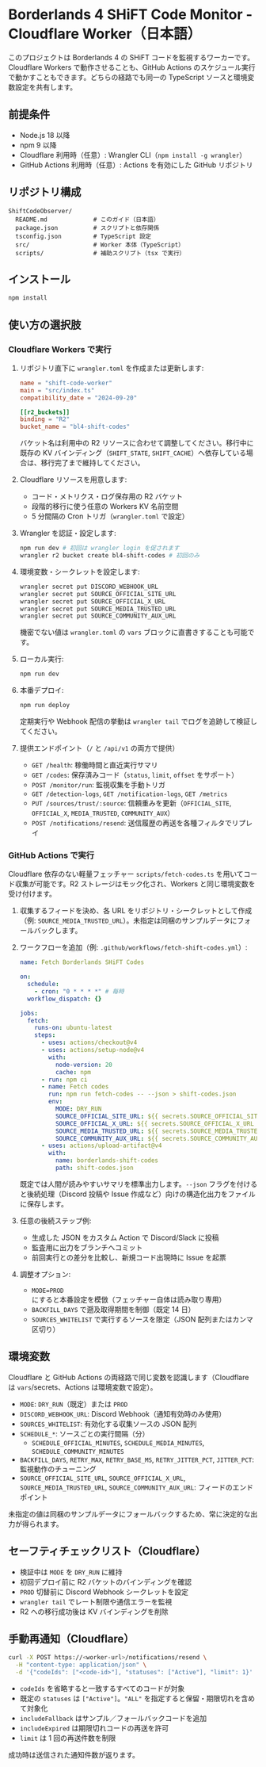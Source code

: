 # Borderlands 4 SHiFT Code Monitor - Cloudflare Worker（日本語）

このプロジェクトは Borderlands 4 の SHiFT コードを監視するワーカーです。Cloudflare Workers で動作させることも、GitHub Actions のスケジュール実行で動かすこともできます。どちらの経路でも同一の TypeScript ソースと環境変数設定を共有します。

## 前提条件

- Node.js 18 以降
- npm 9 以降
- Cloudflare 利用時（任意）: Wrangler CLI（`npm install -g wrangler`）
- GitHub Actions 利用時（任意）: Actions を有効にした GitHub リポジトリ

## リポジトリ構成

```
ShiftCodeObserver/
  README.md             # このガイド（日本語）
  package.json          # スクリプトと依存関係
  tsconfig.json         # TypeScript 設定
  src/                  # Worker 本体（TypeScript）
  scripts/              # 補助スクリプト（tsx で実行）
```

## インストール

```bash
npm install
```

## 使い方の選択肢

### Cloudflare Workers で実行

1. リポジトリ直下に `wrangler.toml` を作成または更新します:

   ```toml
   name = "shift-code-worker"
   main = "src/index.ts"
   compatibility_date = "2024-09-20"

   [[r2_buckets]]
   binding = "R2"
   bucket_name = "bl4-shift-codes"
   ```

   バケット名は利用中の R2 リソースに合わせて調整してください。移行中に既存の KV バインディング（`SHIFT_STATE`, `SHIFT_CACHE`）へ依存している場合は、移行完了まで維持してください。

2. Cloudflare リソースを用意します:
   - コード・メトリクス・ログ保存用の R2 バケット
   - 段階的移行に使う任意の Workers KV 名前空間
   - 5 分間隔の Cron トリガ（`wrangler.toml` で設定）

3. Wrangler を認証・設定します:

   ```bash
   npm run dev # 初回は wrangler login を促されます
   wrangler r2 bucket create bl4-shift-codes # 初回のみ
   ```

4. 環境変数・シークレットを設定します:

   ```bash
   wrangler secret put DISCORD_WEBHOOK_URL
   wrangler secret put SOURCE_OFFICIAL_SITE_URL
   wrangler secret put SOURCE_OFFICIAL_X_URL
   wrangler secret put SOURCE_MEDIA_TRUSTED_URL
   wrangler secret put SOURCE_COMMUNITY_AUX_URL
   ```

   機密でない値は `wrangler.toml` の `vars` ブロックに直書きすることも可能です。

5. ローカル実行:

   ```bash
   npm run dev
   ```

6. 本番デプロイ:

   ```bash
   npm run deploy
   ```

   定期実行や Webhook 配信の挙動は `wrangler tail` でログを追跡して検証してください。

7. 提供エンドポイント（`/` と `/api/v1` の両方で提供）
   - `GET /health`: 稼働時間と直近実行サマリ
   - `GET /codes`: 保存済みコード（`status`, `limit`, `offset` をサポート）
   - `POST /monitor/run`: 監視収集を手動トリガ
   - `GET /detection-logs`, `GET /notification-logs`, `GET /metrics`
   - `PUT /sources/trust/:source`: 信頼重みを更新（`OFFICIAL_SITE`, `OFFICIAL_X`, `MEDIA_TRUSTED`, `COMMUNITY_AUX`）
   - `POST /notifications/resend`: 送信履歴の再送を各種フィルタでリプレイ

### GitHub Actions で実行

Cloudflare 依存のない軽量フェッチャー `scripts/fetch-codes.ts` を用いてコード収集が可能です。R2 ストレージはモック化され、Workers と同じ環境変数を受け付けます。

1. 収集するフィードを決め、各 URL をリポジトリ・シークレットとして作成（例: `SOURCE_MEDIA_TRUSTED_URL`）。未指定は同梱のサンプルデータにフォールバックします。
2. ワークフローを追加（例: `.github/workflows/fetch-shift-codes.yml`）:

   ```yaml
   name: Fetch Borderlands SHiFT Codes

   on:
     schedule:
       - cron: "0 * * * *" # 毎時
     workflow_dispatch: {}

   jobs:
     fetch:
       runs-on: ubuntu-latest
       steps:
         - uses: actions/checkout@v4
         - uses: actions/setup-node@v4
           with:
             node-version: 20
             cache: npm
         - run: npm ci
         - name: Fetch codes
           run: npm run fetch-codes -- --json > shift-codes.json
           env:
             MODE: DRY_RUN
             SOURCE_OFFICIAL_SITE_URL: ${{ secrets.SOURCE_OFFICIAL_SITE_URL }}
             SOURCE_OFFICIAL_X_URL: ${{ secrets.SOURCE_OFFICIAL_X_URL }}
             SOURCE_MEDIA_TRUSTED_URL: ${{ secrets.SOURCE_MEDIA_TRUSTED_URL }}
             SOURCE_COMMUNITY_AUX_URL: ${{ secrets.SOURCE_COMMUNITY_AUX_URL }}
         - uses: actions/upload-artifact@v4
           with:
             name: borderlands-shift-codes
             path: shift-codes.json
   ```

   既定では人間が読みやすいサマリを標準出力します。`--json` フラグを付けると後続処理（Discord 投稿や Issue 作成など）向けの構造化出力をファイルに保存します。

3. 任意の後続ステップ例:
   - 生成した JSON をカスタム Action で Discord/Slack に投稿
   - 監査用に出力をブランチへコミット
   - 前回実行との差分を比較し、新規コード出現時に Issue を起票

4. 調整オプション:
   - `MODE=PROD` にすると本番設定を模倣（フェッチャー自体は読み取り専用）
   - `BACKFILL_DAYS` で遡及取得期間を制御（既定 14 日）
   - `SOURCES_WHITELIST` で実行するソースを限定（JSON 配列またはカンマ区切り）

## 環境変数

Cloudflare と GitHub Actions の両経路で同じ変数を認識します（Cloudflare は `vars`/secrets、Actions は環境変数で設定）。

- `MODE`: `DRY_RUN`（既定）または `PROD`
- `DISCORD_WEBHOOK_URL`: Discord Webhook（通知有効時のみ使用）
- `SOURCES_WHITELIST`: 有効化する収集ソースの JSON 配列
- `SCHEDULE_*`: ソースごとの実行間隔（分）
  - `SCHEDULE_OFFICIAL_MINUTES`, `SCHEDULE_MEDIA_MINUTES`, `SCHEDULE_COMMUNITY_MINUTES`
- `BACKFILL_DAYS`, `RETRY_MAX`, `RETRY_BASE_MS`, `RETRY_JITTER_PCT`, `JITTER_PCT`: 監視動作のチューニング
- `SOURCE_OFFICIAL_SITE_URL`, `SOURCE_OFFICIAL_X_URL`, `SOURCE_MEDIA_TRUSTED_URL`, `SOURCE_COMMUNITY_AUX_URL`: フィードのエンドポイント

未指定の値は同梱のサンプルデータにフォールバックするため、常に決定的な出力が得られます。

## セーフティチェックリスト（Cloudflare）

- 検証中は `MODE` を `DRY_RUN` に維持
- 初回デプロイ前に R2 バケットのバインディングを確認
- `PROD` 切替前に Discord Webhook シークレットを設定
- `wrangler tail` でレート制限や通信エラーを監視
- R2 への移行成功後は KV バインディングを削除

## 手動再通知（Cloudflare）

```bash
curl -X POST https://<worker-url>/notifications/resend \
  -H "content-type: application/json" \
  -d '{"codeIds": ["<code-id>"], "statuses": ["Active"], "limit": 1}'
```

- `codeIds` を省略すると一致するすべてのコードが対象
- 既定の `statuses` は `["Active"]`。`"ALL"` を指定すると保留・期限切れを含めて対象化
- `includeFallback` はサンプル／フォールバックコードを追加
- `includeExpired` は期限切れコードの再送を許可
- `limit` は 1 回の再送件数を制限

成功時は送信された通知件数が返ります。

